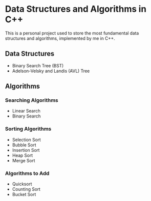 # Data Structures and Algorithms in C++

This is a personal project used to store the most fundamental data structures and algorithms, implemented by me in C++.

## Data Structures

- Binary Search Tree (BST)
- Adelson-Velsky and Landis (AVL) Tree

## Algorithms

### Searching Algorithms

- Linear Search
- Binary Search

### Sorting Algorithms

- Selection Sort
- Bubble Sort
- Insertion Sort
- Heap Sort
- Merge Sort

### Algorithms to Add

- Quicksort
- Counting Sort
- Bucket Sort